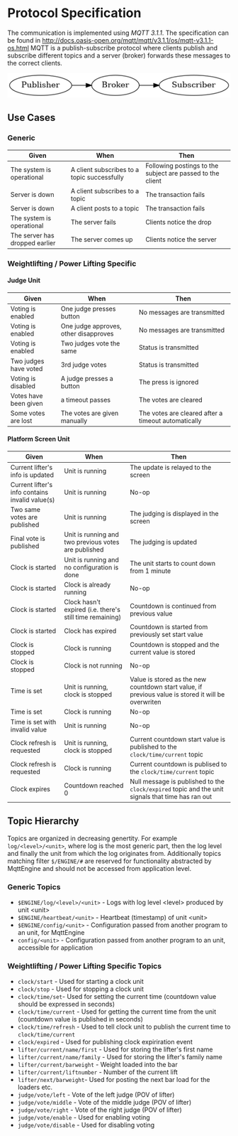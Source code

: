# Protocol Specification

The communication is implemented using *MQTT 3.1.1*.
The specification can be found in http://docs.oasis-open.org/mqtt/mqtt/v3.1.1/os/mqtt-v3.1.1-os.html
MQTT is a publish-subscribe protocol where clients publish and subscribe different
topics and a server (broker) forwards these messages to the correct clients.

![](./graph/mqtt_simple_publish.png)

## Use Cases

### Generic

| Given | When | Then |
| --- | --- | --- |
| The system is operational | A client subscribes to a topic successfully | Following postings to the subject are passed to the client |
| Server is down | A client subscribes to a topic | The transaction fails |
| Server is down | A client posts to a topic | The transaction fails |
| The system is operational | The server fails | Clients notice the drop |
| The server has dropped earlier | The server comes up | Clients notice the server |


### Weightlifting / Power Lifting Specific

#### Judge Unit

| Given | When | Then |
| --- | --- | --- |
| Voting is enabled | One judge presses button | No messages are transmitted |
| Voting is enabled | One judge approves, other disapproves | No messages are transmitted |
| Voting is enabled | Two judges vote the same | Status is transmitted |
| Two judges have voted | 3rd judge votes | Status is transmitted |
| Voting is disabled | A judge presses a button | The press is ignored |
| Votes have been given | a timeout passes | The votes are cleared |
| Some votes are lost | The votes are given manually | The votes are cleared after a timeout automatically |


#### Platform Screen Unit

| Given | When | Then |
| --- | --- | --- |
| Current lifter's info is updated | Unit is running | The update is relayed to the screen |
| Current lifter's info contains invalid value(s) | Unit is running | No-op |
| Two same votes are published | Unit is running | The judging is displayed in the screen |
| Final vote is published | Unit is running and two previous votes are published | The judging is updated |
| Clock is started | Unit is running and no configuration is done | The unit starts to count down from 1 minute |
| Clock is started | Clock is already running | No-op |
| Clock is started | Clock hasn't expired (i.e. there's still time remaining) | Countdown is continued from previous value |
| Clock is started | Clock has expired | Countdown is started from previously set start value |
| Clock is stopped | Clock is running | Countdown is stopped and the current value is stored |
| Clock is stopped | Clock is not running | No-op |
| Time is set | Unit is running, clock is stopped | Value is stored as the new countdown start value, if previous value is stored it will be overwriten |
| Time is set | Clock is running | No-op |
| Time is set with invalid value | Unit is running | No-op |
| Clock refresh is requested | Unit is running, clock is stopped | Current countdown start value is published to the `clock/time/current` topic |
| Clock refresh is requested | Clock is running | Current countdown is publised to the `clock/time/current` topic |
| Clock expires | Countdown reached 0 | Null message is published to the `clock/expired` topic and the unit signals that time has ran out |


## Topic Hierarchy
Topics are organized in decreasing genertity. For example `log/<level>/<unit>`, where log is the most generic part,
then the log level and finally the unit from which the log originates from. Additionally topics matching filter
`$/ENGINE/#` are reserved for functionality abstracted by MqttEngine and should not be accessed from application level.

### Generic Topics

- `$ENGINE/log/<level>/<unit>` - Logs with log level \<level\> produced by unit \<unit\>
- `$ENGINE/heartbeat/<unit>` - Heartbeat (timestamp) of unit \<unit\>
- `$ENGINE/config/<unit>` - Configuration passed from another program to an unit, for MqttEngine
- `config/<unit>` - Configuration passed from another program to an unit, accessible for application

### Weightlifting / Power Lifting Specific Topics

- `clock/start` - Used for starting a clock unit
- `clock/stop` - Used for stopping a clock unit
- `clock/time/set`- Used for setting the current time (countdown value should be expressed in seconds)
- `clock/time/current` - Used for getting the current time from the unit (countdown value is published in seconds)
- `clock/time/refresh` - Used to tell clock unit to publish the current time to `clock/time/current`
- `clock/expired` - Used for publishing clock expiriration event
- `lifter/current/name/first` - Used for storing the lifter's first name
- `lifter/current/name/family` - Used for storing the lifter's family name
- `lifter/current/barweight` - Weight loaded into the bar
- `lifter/current/liftnumber` - Number of the current lift
- `lifter/next/barweight`- Used for posting the next bar load for the loaders etc.
- `judge/vote/left` - Vote of the left judge (POV of lifter)
- `judge/vote/middle` - Vote of the middle judge (POV of lifter)
- `judge/vote/right` - Vote of the right judge (POV of lifter)
- `judge/vote/enable` - Used for enabling voting
- `judge/vote/disable` - Used for disabling voting
